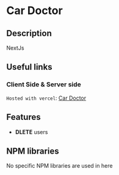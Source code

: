 # Car Doctor
## Description
NextJs
## Useful links
### Client Side & Server side
`Hosted with vercel`: [Car Doctor](https://car-doctor-nextjs-rho.vercel.app/)
## Features
<ul>
<li><b>DLETE</b> users</li>
</ul>

## NPM libraries
No specific NPM libraries are used in here
